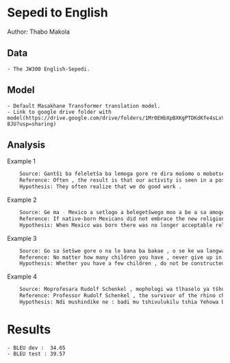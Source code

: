 # Sepedi to English

Author: Thabo Makola

## Data

	- The JW300 English-Sepedi.

## Model

	- Default Masakhane Transformer translation model.
	- Link to google drive folder with model(https://drive.google.com/drive/folders/1Mr0EHbXpBXKgPTDKdKfe4sLxVy94-8JU?usp=sharing)

## Analysis

Example 1
```sh
	Source: Gantši ba feleletša ba lemoga gore re dira mošomo o mobotse .
 	Reference: Often , the result is that our activity is seen in a positive way .
 	Hypothesis: They often realize that we do good work .
```

Example 2
```sh
	Source: Ge ma - Mexico a setlogo a belegetšwego moo a be a sa amogele bodumedi bjo bofsa , a be a tšewa e le barapedi ba diswantšho gomme a tlaišwa o šoro .
 	Reference: If native-born Mexicans did not embrace the new religion , they were regarded as idolaters and were severely persecuted .
 	Hypothesis: When Mexico was born there was no longer acceptable religion , he was taken as idolatry and suffered severe persecution .
```

Example 3
```sh
	Source: Go sa šetšwe gore o na le bana ba bakae , o se ke wa langwa go ba thušeng tseleng e išago bophelong bjo bo sa felego .
 	Reference: No matter how many children you have , never give up in helping them along the path to everlasting life .
 	Hypothesis: Whether you have a few children , do not be constructed to help them in a way to everlasting life .
```

Example 4
```sh
	Source: Moprofesara Rudolf Schenkel , mophologi wa tlhaselo ya tšhukudu yo go boletšwego ka yena pejana o lla ka therešo ya gore motho o itirile lenaba le nnoši leo tšhukudu e nago le lona .
 	Reference: Professor Rudolf Schenkel , the survivor of the rhino charge described earlier , laments the fact that man has made himself the only enemy the rhino has .
 	Hypothesis: Ndi mushindike ne : badi mu tshivulukilu tshia Yehowa bua kuindila dibika dia bafue .
```

# Results
	- BLEU dev :  34.65
	- BLEU test : 39.57
